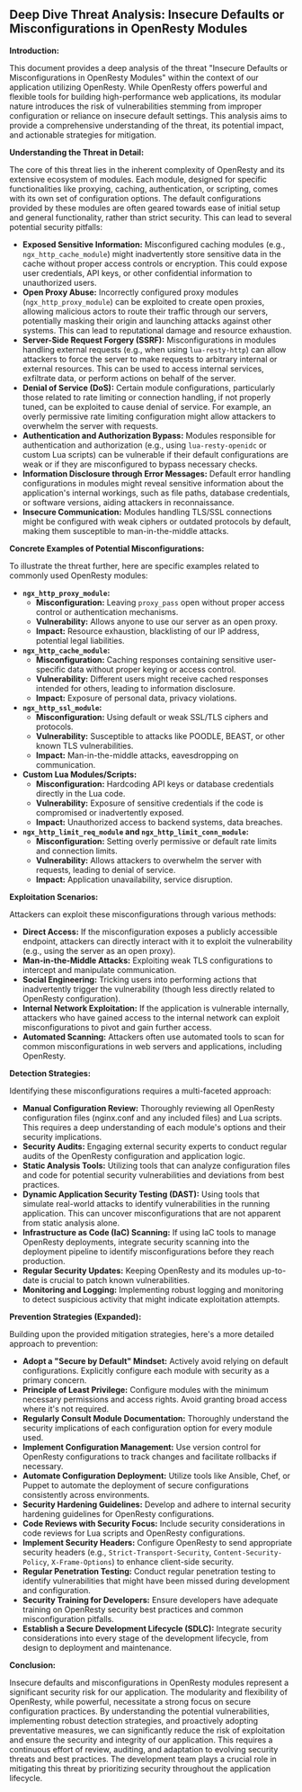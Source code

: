 ## Deep Dive Threat Analysis: Insecure Defaults or Misconfigurations in OpenResty Modules

**Introduction:**

This document provides a deep analysis of the threat "Insecure Defaults or Misconfigurations in OpenResty Modules" within the context of our application utilizing OpenResty. While OpenResty offers powerful and flexible tools for building high-performance web applications, its modular nature introduces the risk of vulnerabilities stemming from improper configuration or reliance on insecure default settings. This analysis aims to provide a comprehensive understanding of the threat, its potential impact, and actionable strategies for mitigation.

**Understanding the Threat in Detail:**

The core of this threat lies in the inherent complexity of OpenResty and its extensive ecosystem of modules. Each module, designed for specific functionalities like proxying, caching, authentication, or scripting, comes with its own set of configuration options. The default configurations provided by these modules are often geared towards ease of initial setup and general functionality, rather than strict security. This can lead to several potential security pitfalls:

* **Exposed Sensitive Information:**  Misconfigured caching modules (e.g., `ngx_http_cache_module`) might inadvertently store sensitive data in the cache without proper access controls or encryption. This could expose user credentials, API keys, or other confidential information to unauthorized users.
* **Open Proxy Abuse:** Incorrectly configured proxy modules (`ngx_http_proxy_module`) can be exploited to create open proxies, allowing malicious actors to route their traffic through our servers, potentially masking their origin and launching attacks against other systems. This can lead to reputational damage and resource exhaustion.
* **Server-Side Request Forgery (SSRF):**  Misconfigurations in modules handling external requests (e.g., when using `lua-resty-http`) can allow attackers to force the server to make requests to arbitrary internal or external resources. This can be used to access internal services, exfiltrate data, or perform actions on behalf of the server.
* **Denial of Service (DoS):**  Certain module configurations, particularly those related to rate limiting or connection handling, if not properly tuned, can be exploited to cause denial of service. For example, an overly permissive rate limiting configuration might allow attackers to overwhelm the server with requests.
* **Authentication and Authorization Bypass:**  Modules responsible for authentication and authorization (e.g., using `lua-resty-openidc` or custom Lua scripts) can be vulnerable if their default configurations are weak or if they are misconfigured to bypass necessary checks.
* **Information Disclosure through Error Messages:**  Default error handling configurations in modules might reveal sensitive information about the application's internal workings, such as file paths, database credentials, or software versions, aiding attackers in reconnaissance.
* **Insecure Communication:**  Modules handling TLS/SSL connections might be configured with weak ciphers or outdated protocols by default, making them susceptible to man-in-the-middle attacks.

**Concrete Examples of Potential Misconfigurations:**

To illustrate the threat further, here are specific examples related to commonly used OpenResty modules:

* **`ngx_http_proxy_module`:**
    * **Misconfiguration:**  Leaving `proxy_pass` open without proper access control or authentication mechanisms.
    * **Vulnerability:** Allows anyone to use our server as an open proxy.
    * **Impact:**  Resource exhaustion, blacklisting of our IP address, potential legal liabilities.
* **`ngx_http_cache_module`:**
    * **Misconfiguration:**  Caching responses containing sensitive user-specific data without proper keying or access control.
    * **Vulnerability:**  Different users might receive cached responses intended for others, leading to information disclosure.
    * **Impact:**  Exposure of personal data, privacy violations.
* **`ngx_http_ssl_module`:**
    * **Misconfiguration:**  Using default or weak SSL/TLS ciphers and protocols.
    * **Vulnerability:**  Susceptible to attacks like POODLE, BEAST, or other known TLS vulnerabilities.
    * **Impact:**  Man-in-the-middle attacks, eavesdropping on communication.
* **Custom Lua Modules/Scripts:**
    * **Misconfiguration:**  Hardcoding API keys or database credentials directly in the Lua code.
    * **Vulnerability:**  Exposure of sensitive credentials if the code is compromised or inadvertently exposed.
    * **Impact:**  Unauthorized access to backend systems, data breaches.
* **`ngx_http_limit_req_module` and `ngx_http_limit_conn_module`:**
    * **Misconfiguration:**  Setting overly permissive or default rate limits and connection limits.
    * **Vulnerability:**  Allows attackers to overwhelm the server with requests, leading to denial of service.
    * **Impact:**  Application unavailability, service disruption.

**Exploitation Scenarios:**

Attackers can exploit these misconfigurations through various methods:

* **Direct Access:** If the misconfiguration exposes a publicly accessible endpoint, attackers can directly interact with it to exploit the vulnerability (e.g., using the server as an open proxy).
* **Man-in-the-Middle Attacks:**  Exploiting weak TLS configurations to intercept and manipulate communication.
* **Social Engineering:**  Tricking users into performing actions that inadvertently trigger the vulnerability (though less directly related to OpenResty configuration).
* **Internal Network Exploitation:** If the application is vulnerable internally, attackers who have gained access to the internal network can exploit misconfigurations to pivot and gain further access.
* **Automated Scanning:** Attackers often use automated tools to scan for common misconfigurations in web servers and applications, including OpenResty.

**Detection Strategies:**

Identifying these misconfigurations requires a multi-faceted approach:

* **Manual Configuration Review:**  Thoroughly reviewing all OpenResty configuration files (nginx.conf and any included files) and Lua scripts. This requires a deep understanding of each module's options and their security implications.
* **Security Audits:**  Engaging external security experts to conduct regular audits of the OpenResty configuration and application logic.
* **Static Analysis Tools:**  Utilizing tools that can analyze configuration files and code for potential security vulnerabilities and deviations from best practices.
* **Dynamic Application Security Testing (DAST):**  Using tools that simulate real-world attacks to identify vulnerabilities in the running application. This can uncover misconfigurations that are not apparent from static analysis alone.
* **Infrastructure as Code (IaC) Scanning:** If using IaC tools to manage OpenResty deployments, integrate security scanning into the deployment pipeline to identify misconfigurations before they reach production.
* **Regular Security Updates:** Keeping OpenResty and its modules up-to-date is crucial to patch known vulnerabilities.
* **Monitoring and Logging:** Implementing robust logging and monitoring to detect suspicious activity that might indicate exploitation attempts.

**Prevention Strategies (Expanded):**

Building upon the provided mitigation strategies, here's a more detailed approach to prevention:

* **Adopt a "Secure by Default" Mindset:**  Actively avoid relying on default configurations. Explicitly configure each module with security as a primary concern.
* **Principle of Least Privilege:** Configure modules with the minimum necessary permissions and access rights. Avoid granting broad access where it's not required.
* **Regularly Consult Module Documentation:**  Thoroughly understand the security implications of each configuration option for every module used.
* **Implement Configuration Management:**  Use version control for OpenResty configurations to track changes and facilitate rollbacks if necessary.
* **Automate Configuration Deployment:**  Utilize tools like Ansible, Chef, or Puppet to automate the deployment of secure configurations consistently across environments.
* **Security Hardening Guidelines:**  Develop and adhere to internal security hardening guidelines for OpenResty configurations.
* **Code Reviews with Security Focus:**  Include security considerations in code reviews for Lua scripts and OpenResty configurations.
* **Implement Security Headers:**  Configure OpenResty to send appropriate security headers (e.g., `Strict-Transport-Security`, `Content-Security-Policy`, `X-Frame-Options`) to enhance client-side security.
* **Regular Penetration Testing:**  Conduct regular penetration testing to identify vulnerabilities that might have been missed during development and configuration.
* **Security Training for Developers:**  Ensure developers have adequate training on OpenResty security best practices and common misconfiguration pitfalls.
* **Establish a Secure Development Lifecycle (SDLC):** Integrate security considerations into every stage of the development lifecycle, from design to deployment and maintenance.

**Conclusion:**

Insecure defaults and misconfigurations in OpenResty modules represent a significant security risk for our application. The modularity and flexibility of OpenResty, while powerful, necessitate a strong focus on secure configuration practices. By understanding the potential vulnerabilities, implementing robust detection strategies, and proactively adopting preventative measures, we can significantly reduce the risk of exploitation and ensure the security and integrity of our application. This requires a continuous effort of review, auditing, and adaptation to evolving security threats and best practices. The development team plays a crucial role in mitigating this threat by prioritizing security throughout the application lifecycle.
